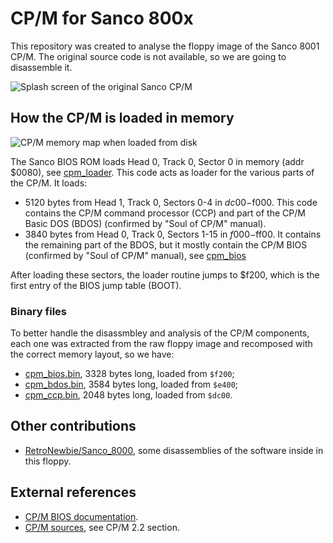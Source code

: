 # CP/M for Sanco 800x

This repository was created to analyse the floppy image of the Sanco 8001 CP/M.
The original source code is not available, so we are going to disassemble it.

![Splash screen of the original Sanco CP/M](./img/sanco-cpm-splash.jpg)

## How the CP/M is loaded in memory

![CP/M memory map when loaded from disk](./img/sanco-cpm-memory-map.jpg)

The Sanco BIOS ROM loads Head 0, Track 0, Sector 0 in memory (addr $0080), see [cpm_loader](cpm_loader.asm).
This code acts as loader for the various parts of the CP/M. It loads:

- 5120 bytes from Head 1, Track 0, Sectors 0-4 in $dc00-$f000. This code contains the CP/M command processor (CCP) and part of the CP/M Basic DOS (BDOS) (confirmed by "Soul of CP/M" manual).
- 3840 bytes from Head 0, Track 0, Sectors 1-15 in $f000-$ff00. It contains the remaining part of the BDOS, but it mostly contain the CP/M BIOS (confirmed by "Soul of CP/M" manual), see [cpm_bios](cpm_bios.asm)

After loading these sectors, the loader routine jumps to $f200, which is the first entry of the BIOS jump table (BOOT).

### Binary files

To better handle the disassmbley and analysis of the CP/M components, each one was extracted from the raw floppy image and recomposed with the correct memory layout, so we have:

- [cpm_bios.bin](./cpm_bios.bin), 3328 bytes long, loaded from `$f200`;
- [cpm_bdos.bin](./cpm_bdos.bin), 3584 bytes long, loaded from `$e400`;
- [cpm_ccp.bin](./cpm_ccp.bin), 2048 bytes long, loaded from `$dc00`.

## Other contributions

- [RetroNewbie/Sanco_8000](https://github.com/RetroNewbie/Sanco_8000/tree/main/CP-M), some disassemblies of the software inside in this floppy.

## External references

- [CP/M BIOS documentation](https://www.seasip.info/Cpm/bios.html).
- [CP/M sources](http://www.gaby.de/cpm/source.html), see CP/M 2.2 section.

